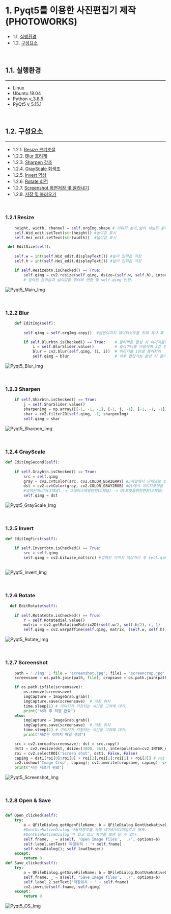 # 1. **Pyqt5를 이용한 사진편집기 제작(PHOTOWORKS)**
- 1.1. [실행환경](#11-실행환경)  
- 1.2. [구성요소](#12-구성요소)  

&nbsp;
##  1.1. 실행환경
---
- Linux
- Ubuntu 18.04  
- Python v_3.8.5      
- PyQt5 v_5.15.1

&nbsp;
## 1.2. 구성요소
---
+ 1.2.1.  [Resize 크기조절](#121-resize)
+ 1.2.2.  [Blur 흐리게](#122-blur)
+ 1.2.3.  [Sharpen 강조](#123-sharpen)
+ 1.2.4.  [GrayScale 회색조](#124-grayscale)
+ 1.2.5.  [Invert 역상](#125-invert)
+ 1.2.6.  [Rotate 회전](#126-rotate)
+ 1.2.7.  [Screenshot 화면저장 및 잘라내기](#127-screenshot)  
+ 1.2.8.  [저장 및 불러오기](#128-open--save)

&nbsp;   
### 1.2.1 Resize
```python
    height, width, channel = self.orgImg.shape # 이미지 높이,넓이 채널로 분리
    self.Wid_edit.setText(str(height)) #높이깂 표시
    self.Hei_edit.setText(str(width))  #넓이값 표시

 def EditSize(self):
       
    self.w = int(self.Wid_edit.displayText()) #높이 입력값 저장
    self.h = int(self.Hei_edit.displayText()) #넓이 입력값 저장

    if self.Resizebtn.isChecked() == True:     
        self.qimg = cv2.resize(self.qimg, dsize=(self.w, self.h), interpolation=cv2.INTER_AREA)
        # 입력된 높이값과 넓이값을 읽어와 변환 및 self.qimg 반환.

```

![Pyqt5_Main_Img](./Readme_img/pqyqt5_main.png)


&nbsp;
### 1.2.2 Blur 
```python
    def EditImg(self):
    
        self.qimg = self.orgImg.copy()  #원본이미지 데이터보호를 위해 복사 후 복사본으로 작업.

        if self.Blurbtn.isChecked() == True:    # 블러버튼 활성 시 이미지블러
            i = self.BlurSlider.value()         # 슬라이더를 이용하여 i값 변경.
            blur = cv2.blur(self.qimg, (i, i))  # 이미지를 i만큼 블러처리
            self.qimg = blur                    # 이후 편집기능 활성 시 블러처리 된 이미지를 반환.
```
![Pyqt5_Blur_Img](./Readme_img/pqyqt5_Blur.png)

&nbsp;
### 1.2.3 Sharpen
```python
    if self.Sharbtn.isChecked() == True:
        j = self.SharSlider.value()                                      # 슬라이더 값을 j값으로 입력
        sharpenImg = np.array([[-1, -1, -1], [-1, j, -1], [-1, -1, -1]]) # j값 만큼 변경 필터생성.
        shar = cv2.filter2D(self.qimg, -1, sharpenImg)                   # 이미지 넘피배열만큼 필터처리
        self.qimg = shar                                                 # 가공된 이미지 다음편집단계를 위해 저장.                                 
```
![Pyqt5_Sharpen_Img](./Readme_img/pqyqt5_Sharpen.png)

&nbsp;
### 1.2.4 GrayScale
```python
def EditImgSecond(self):
       
    if self.Graybtn.isChecked() == True:
        src = self.qimg
        gray = cv2.cvtColor(src, cv2.COLOR_BGR2GRAY) #3채널에서 단채널로 변환된다.
        dst = cv2.cvtColor(gray, cv2.COLOR_GRAY2RGB) #Qt에서 이미지포멧을 위해 3채널로 다시 변환.
        #입력된이미지(3채널) -> 그레이스케일변환(1채널) -> Qt포멧을위한변환(3채널)
        self.qimg = dst
```
![Pyqt5_GrayScale_Img](./Readme_img/pqyqt5_GrayScale.png)

&nbsp;
### 1.2.5 Invert
```python
def EditImgFirst(self):

    if self.Invertbtn.isChecked() == True:
        src = self.qimg
        self.qimg = cv2.bitwise_not(src) #입력된 이미지 역상처리 후 self.qimg 반환
        
```
![Pyqt5_Invert_Img](./Readme_img/pqyqt5_Invert.png)

&nbsp;
### 1.2.6 Rotate
```python
  def EditRotate(self):
    
    if self.Rotatebtn.isChecked() == True:
        r = self.Rotatedial.value()                                     #볼륨값
        matrix = cv2.getRotationMatrix2D((self.w/2, self.h/2), r, 1)    #중간값, 볼륨값, 1채널 의 매트릭스 생성
        self.qimg = cv2.warpAffine(self.qimg, matrix, (self.w, self.h)) #생성된 매트릭스를 적용, 이미지 위치변경.
```
![Pyqt5_Rotate_Img](./Readme_img/pqyqt5_Rotate.png)


&nbsp;
### 1.2.7 Screenshot
```python
    path = './img' ; file = 'screenshot.jpg'; file1 = 'screencrop.jpg'
    screensave = os.path.join(path, file); cropsave = os.path.join(path, file1)

    if os.path.isfile(screensave):
        os.remove(screensave)
        imgCapture = ImageGrab.grab()
        imgCapture.save(screensave)  # 저장 위치
        time.sleep(1) # 이미지가 저장되는 시간을 고려해 대기.
        print("삭제 후 저장 완료")
    else:
        imgCapture = ImageGrab.grab()
        imgCapture.save(screensave)  # 저장 위치
        time.sleep(1) # 이미지가 저장되는 시간을 고려해 대기.
        print("새로운 이미지 파일 생성")

    src = cv2.imread(screensave); dst = src.copy()
    dst1 = cv2.resize(dst, dsize=(1000, 563), interpolation=cv2.INTER_AREA) #이미지 리사이즈.
    roi = cv2.selectROI('Screen shot', dst1, False, False)
    capimg = dst1[roi[0]:roi[0] + roi[2],roi[1]:roi[1] + roi[3]] # roi (x좌표, y좌표, 넓이, 높이)
    cv2.imshow('Image Crop', capimg); cv2.imwrite(cropsave, capimg); cv2.waitKey(); cv2.destroyAllWindows()
    print("사진 자르기 완료")
```
![Pyqt5_Screenshot_Img](./Readme_img/pqyqt5_Screenshot.png)

&nbsp;
### 1.2.8 Open & Save
```python

def Open_clicked(self):
    try:
        a = QFileDialog.getOpenFileName; b = QFileDialog.DontUseNativeDialog
        #DontUseNativeDialog 사용자경로를 위해 네이티브다이얼로그 해제.
        #DontUseNativeDialog 가 있고 없고 차이를 보면 알 수 있다.
        self.fname, _ = a(self, 'Open Image files', './', options=b)
        self.label.setText('파일위치 : '+ self.fname)
        self.showDialog(); self.loadImage()
    except:
        return 0
def Save_clicked(self):
    try:
        a = QFileDialog.getSaveFileName; b = QFileDialog.DontUseNativeDialog
        self.fname, _ = a(self, 'Save Image files', './', options=b)
        self.label_2.setText('저장위치 : ' + self.fname)
        cv2.imwrite(self.fname, self.qimg)
    except:
        return 0
```
![Pyqt5_OS_Img](./Readme_img/pqyqt5_OS.png)

